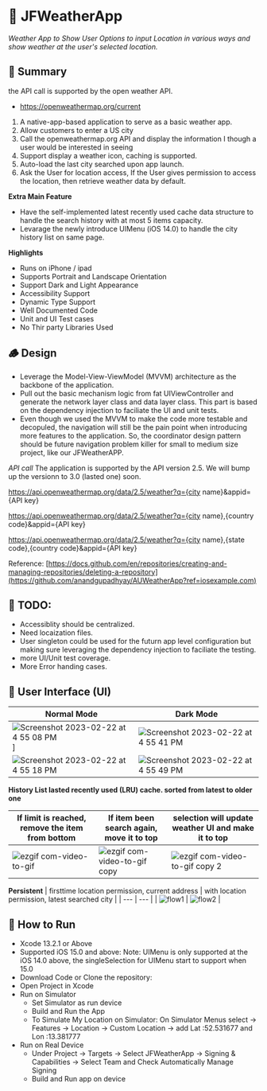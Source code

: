 # 🍏 JFWeatherApp

*Weather App to Show User Options to input Location in various ways and show weather at the user's selected location.*

 
## 📘 Summary 

the API call is supported by the open weather API. 
 - https://openweathermap.org/current

1. A native-app-based application to serve as a basic weather app.
2. Allow customers to enter a US city
3. Call the openweathermap.org API and display the information I though a user would be interested in seeing
4. Support display a weather icon, caching is supported. 
5. Auto-load the last city searched upon app launch.
6. Ask the User for location access, If the User gives permission to access the location, then retrieve weather data by default.

**Extra Main Feature**

- Have the self-implemented latest recently used cache data structure to handle the search history with at most 5 items capacity. 
- Levarage the newly introduce UIMenu (iOS 14.0) to handle the city history list on same page. 

**Highlights**

- Runs on iPhone / ipad
- Supports Portrait and Landscape Orientation
- Support Dark and Light Appearance
- Accessibility Support
- Dynamic Type Support
- Well Documented Code
- Unit and UI Test cases
- No Thir party Libraries Used

 
## 🪵 Design

- Leverage the Model-View-ViewModel (MVVM) architecture as the backbone of the application. 
- Pull out the basic mechanism logic from fat UIViewController and generate the network layer class and data layer class. This part is based on the dependency injection to faciliate the UI and unit tests. 
- Even though we used the MVVM to make the code more testable and decopuled, the navigation will still be the pain point when introducing more features to the application. So, the coordinator design pattern should be future navigation problem killer for small to medium size project, like our JFWeatherAPP. 


*API call*
The application is supported by the API version 2.5. We will bump up the versionn to 3.0 (lasted one) soon. 

https://api.openweathermap.org/data/2.5/weather?q={city name}&appid={API key}

https://api.openweathermap.org/data/2.5/weather?q={city name},{country code}&appid={API key}

https://api.openweathermap.org/data/2.5/weather?q={city name},{state code},{country code}&appid={API key}


Reference: 
[https://docs.github.com/en/repositories/creating-and-managing-repositories/deleting-a-repository](https://github.com/anandgupadhyay/AUWeatherApp?ref=iosexample.com)

## 🐝 TODO:

- Accessiblity should be centralized. 
- Need locaization files. 
- User singleton could be used for the futurn app level configuration but making sure leveraging the dependency injection to faciliate the testing. 
- more UI/Unit test coverage. 
- More Error handing cases. 


## 🎥 User Interface (UI)

| Normal Mode | Dark Mode |
| --- | --- |
| ![Screenshot 2023-02-22 at 4 55 08 PM](https://user-images.githubusercontent.com/8815608/220801139-33dd4f15-8418-4672-9b72-ae78dfe07e89.png)] | ![Screenshot 2023-02-22 at 4 55 41 PM](https://user-images.githubusercontent.com/8815608/220801158-ab1af7ef-86a7-43ce-b202-a7eb9c86bfbb.png) |
| ![Screenshot 2023-02-22 at 4 55 18 PM](https://user-images.githubusercontent.com/8815608/220801184-09817070-34a7-42b5-8761-b53adcc6bdfd.png) | ![Screenshot 2023-02-22 at 4 55 49 PM](https://user-images.githubusercontent.com/8815608/220801204-364a18c7-eb9c-44c7-b475-5d61e74cafaa.png) |




**History List lasted recently used (LRU) cache. sorted from latest to older one**

| If limit is reached, remove the item from bottom | If item been search again, move it to top | selection will update weather UI and make it to top |
| --- | --- | --- |
| ![ezgif com-video-to-gif](https://user-images.githubusercontent.com/8815608/220802916-91edf224-1386-4e3c-a0be-3b2bcc341cd7.gif) | ![ezgif com-video-to-gif copy](https://user-images.githubusercontent.com/8815608/220802942-a9327666-4836-4c01-863f-fea8824808af.gif) | ![ezgif com-video-to-gif copy 2](https://user-images.githubusercontent.com/8815608/220802967-fa48fc84-57fc-4b8d-8c3b-995d7e58c075.gif) |


**Persistent**
| firsttime location permission, current address | with location permission, latest searched city |
| --- | --- |
| ![flow1](https://user-images.githubusercontent.com/8815608/220805415-7ee6c3cf-11ea-4e74-8f7f-4e68028ba10a.gif) | ![flow2](https://user-images.githubusercontent.com/8815608/220805454-56a77b62-36b0-468d-96cb-1bdf839aa448.gif) |



## 🦁 How to Run 


- Xcode 13.2.1 or Above
- Supported iOS 15.0 and above:
    Note: UIMenu is only supported at the iOS 14.0 above, the singleSelection for UIMenu start to support when 15.0
- Download Code or Clone the repository: 
- Open Project in Xcode
- Run on Simulator
  - Set Simulator as run device
  - Build and Run the App
  - To Simulate My Location on Simulator:
         On Simulator Menus select -> Features -> Location -> Custom Location -> add Lat :52.531677 and Lon :13.381777 
- Run on Real Device 
  - Under Project -> Targets -> Select JFWeatherApp -> Signing & Capabilities -> Select Team and Check Automatically Manage Signing
  - Build and Run app on device



